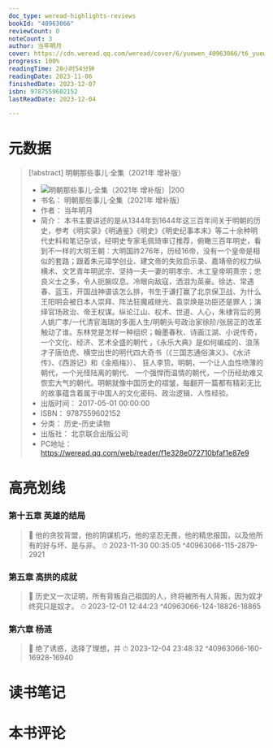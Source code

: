 ```yaml
---
doc_type: weread-highlights-reviews
bookId: "40963066"
reviewCount: 0
noteCount: 3
author: 当年明月
cover: https://cdn.weread.qq.com/weread/cover/6/yuewen_40963066/t6_yuewen_409630661678700087.jpg
progress: 100%
readingTime: 28小时54分钟
readingDate: 2023-11-06
finishedDate: 2023-12-07
isbn: 9787559602152
lastReadDate: 2023-12-04

---
```

# 元数据
> [!abstract] 明朝那些事儿·全集（2021年 增补版）
> - ![ 明朝那些事儿·全集（2021年 增补版）|200](https://cdn.weread.qq.com/weread/cover/6/yuewen_40963066/t6_yuewen_409630661678700087.jpg)
> - 书名： 明朝那些事儿·全集（2021年 增补版）
> - 作者： 当年明月
> - 简介： 本书主要讲述的是从1344年到1644年这三百年间关于明朝的历史，参考《明实录》《明通鉴》《明史》《明史纪事本末》等二十余种明代史料和笔记杂谈，经明史专家毛佩琦审订推荐，俯瞰三百年明史，看到不一样的大明王朝：大明国祚276年，历经16帝，没有一个皇帝是相似的套路；跟着朱元璋学创业、建文帝的失败启示录、嘉靖帝的权力纵横术、文艺青年明武宗、坚持一夫一妻的明孝宗、木工皇帝明熹宗；忠良义士之多，令人扼腕叹息。冷眼向敌寇，洒泪为英豪。徐达、常遇春、蓝玉，开国战神谱该怎么排，书生于谦打赢了北京保卫战、为什么王阳明会被日本人崇拜、阵法狂魔戚继光、袁崇焕是功臣还是罪人；演绎官场政治、帝王权谋。纵论江山、权术、世道、人心，朱棣背后的男人姚广孝/一代清官海瑞的多面人生/明朝头号政治家徐阶/张居正的改革触动了谁。东林党是怎样一种组织；翰墨春秋、诗画江湖、小说传奇，一个文化、经济、艺术全盛的朝代 ，《永乐大典》是如何编成的、浪荡才子唐伯虎、横空出世的明代四大奇书（《三国志通俗演义》、《水浒传》、《西游记》和《金瓶梅》）、 狂人李贽。明朝，一个让人血性喷薄的朝代，一个光怪陆离的朝代、 一个强悍而温情的朝代，一个历经劫难又恢宏大气的朝代。明朝就像中国历史的褶皱，每翻开一篇都有精彩无比的故事蕴含着属于中国人的文化密码、政治逻辑、人性经验。
> - 出版时间： 2017-05-01 00:00:00
> - ISBN： 9787559602152
> - 分类： 历史-历史读物
> - 出版社： 北京联合出版公司
> - PC地址：https://weread.qq.com/web/reader/f1e328e072710bfaf1e87e9

# 高亮划线

### 第十五章 英雄的结局

> 📌 他的贪狡背盟，他的阴谋机巧，他的坚忍无畏，他的精忠报国，以及他所有的好与坏、是与非。 
> ⏱ 2023-11-30 00:35:05 ^40963066-115-2879-2921

### 第五章 高拱的成就

> 📌 历史又一次证明，所有背叛自己祖国的人，终将被所有人背叛，因为奴才终究只是奴才。 
> ⏱ 2023-12-01 12:44:23 ^40963066-124-18826-18865

### 第六章 杨涟

> 📌 绝了诱惑，选择了理想，并 
> ⏱ 2023-12-04 23:48:32 ^40963066-160-16928-16940

# 读书笔记

# 本书评论

